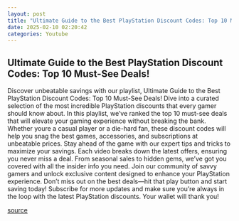 ```yaml
---
layout: post
title: "Ultimate Guide to the Best PlayStation Discount Codes: Top 10 Must-See Deals!"
date: 2025-02-10 02:20:42
categories: Youtube
---
```


## Ultimate Guide to the Best PlayStation Discount Codes: Top 10 Must-See Deals!

Discover unbeatable savings with our playlist, Ultimate Guide to the Best PlayStation Discount Codes: Top 10 Must-See Deals! Dive into a curated selection of the most incredible PlayStation discounts that every gamer should know about. 
In this playlist, we’ve ranked the top 10 must-see deals that will elevate your gaming experience without breaking the bank. Whether youre a casual player or a die-hard fan, these discount codes will help you snag the best games, accessories, and subscriptions at unbeatable prices. 
Stay ahead of the game with our expert tips and tricks to maximize your savings. Each video breaks down the latest offers, ensuring you never miss a deal. From seasonal sales to hidden gems, we’ve got you covered with all the insider info you need.
Join our community of savvy gamers and unlock exclusive content designed to enhance your PlayStation experience. Don’t miss out on the best deals—hit that play button and start saving today! 
Subscribe for more updates and make sure you’re always in the loop with the latest PlayStation discounts. Your wallet will thank you!

[source](https://www.youtube.com/playlist?list=PLKE2N6tdCjXdniOb9OedcZxO2Tc8Pu25Y)